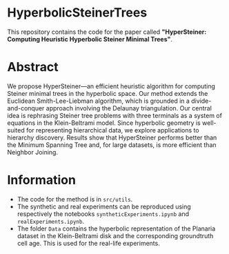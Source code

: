 # HyperbolicSteinerTrees
This repository contains the code for the paper called **"HyperSteiner: Computing Heuristic Hyperbolic Steiner Minimal Trees"**.

# Abstract
We propose HyperSteiner—an efficient heuristic algorithm for computing Steiner minimal trees in the hyperbolic space. Our method extends the Euclidean Smith-Lee-Liebman algorithm, which is grounded in a divide-and-conquer approach involving the Delaunay triangulation. Our central idea is rephrasing Steiner tree problems with three terminals as a system of equations in the Klein-Beltrami model. Since hyperbolic geometry is well-suited for representing hierarchical data, we explore applications to hierarchy discovery. Results show that HyperSteiner performs better than the Minimum Spanning Tree and, for large datasets, is more efficient than Neighbor Joining.

# Information
- The code for the method is in `src/utils`. <br />
- The synthetic and real experiments can be reproduced using respectively the notebooks `syntheticExperiments.ipynb` and `realExperiments.ipynb`. <br />
- The folder `Data` contains the hyperbolic representation of the Planaria dataset in the Klein-Beltrami disk and the corresponding groundtruth cell age. This is used for the real-life experiments.
